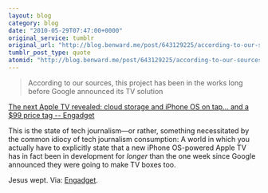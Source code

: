 ```yaml
---
layout: blog
category: blog
date: "2010-05-29T07:47:00+0000"
original_service: tumblr
original_url: "http://blog.benward.me/post/643129225/according-to-our-sources-this-project-has-been-in"
tumblr_post_type: quote
atomid: "http://blog.benward.me/post/643129225/according-to-our-sources-this-project-has-been-in"
---
```

> According to our sources, this project has been in the works long before Google announced its TV solution

<a href="http://www.engadget.com/2010/05/28/the-next-apple-tv-revealed-cloud-storage-and-iphone-os-on-tap/">The next Apple TV revealed: cloud storage and iPhone OS on tap... and a $99 price tag -- Engadget</a>

This is the state of tech journalism—or rather, something necessitated by the common idiocy of tech journalism consumption: A world in which you actually have to explicitly state that a new iPhone OS-powered Apple TV has in fact been in development for *longer* than the one week since Google announced they were going to make TV boxes too.

Jesus wept.
Via: [Engadget](http://www.engadget.com/2010/05/28/the-next-apple-tv-revealed-cloud-storage-and-iphone-os-on-tap/).